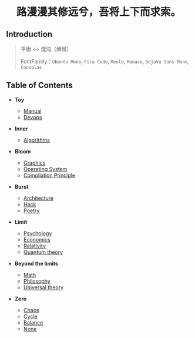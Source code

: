 <h1 style="text-align:center"> 路漫漫其修远兮，吾将上下而求索。</h1>

## Introduction

> 平衡 ↔ 混沌（熵增）
>
> FontFamily：`Ubuntu Mono`, `Fira Code`, `Menlo`, `Monaco`, `DejaVu Sans Mono`, `Consolas`

## Table of Contents

+ **Toy**
  + [Manual](/docs/Manual.md)
  + [Devops](/docs/Devops.md)
  
+ **Inner**
  + [Algorithms](/docs/Algorithms.md)
  
+ **Bloom**
  + [Graphics]()
  + [Operating System](/docs/System.md)
  + [Compilation Principle]()
  
+ **Burst**
  + [Architecture](/docs/Architecture.md)
  + [Hack](/docs/Hack/Main.md)
  + [Poetry](/docs/Poetry/Main.md)
  
+ **Limit**
  + [Psychology](/docs/Psychology.md)
  + [Economics]()
  + [Relativity]()
  + [Quantum theory]()
  
+ **Beyond the limits**
  + [Math]()
  + [Philosophy]()
  + [Universal theory]()
  
+ **Zero**
  + [Chaos]()
  + [Cycle]()
  + [Balance]()
  + [None]()

    
